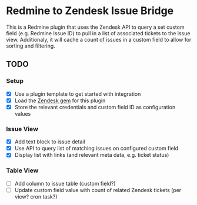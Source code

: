 # Redmine to Zendesk Issue Bridge

This is a Redmine plugin that uses the Zendesk API to query a set custom field (e.g. Redmine Issue ID) to pull in a list of associated tickets to the issue view. Additionaly, it will cache a count of issues in a custom field to allow for sorting and filtering.

## TODO

### Setup

- [x] Use a plugin template to get started with integration
- [x] Load the [Zendesk gem](https://github.com/zendesk/zendesk_api_client_rb) for this plugin
- [x] Store the relevant credentials and custom field ID as configuration values

### Issue View

- [x] Add text block to issue detail
- [x] Use API to query list of matching issues on configured custom field
- [x] Display list with links (and relevant meta data, e.g. ticket status)

### Table View

- [ ] Add column to issue table (custom field?)
- [ ] Update custom field value with count of related Zendesk tickets (per view? cron task?) 
